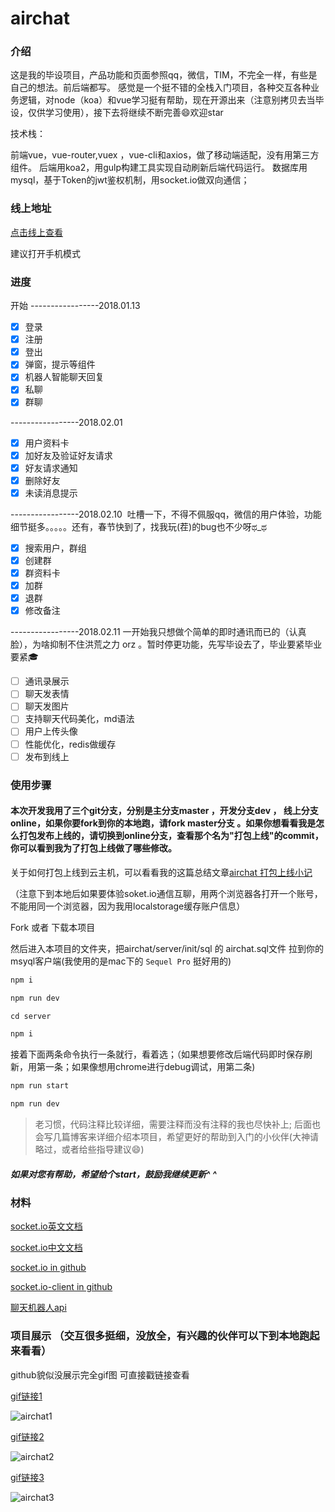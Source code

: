 # airchat

### 介绍

这是我的毕设项目，产品功能和页面参照qq，微信，TIM，不完全一样，有些是自己的想法。前后端都写。
感觉是一个挺不错的全栈入门项目，各种交互各种业务逻辑，对node（koa）和vue学习挺有帮助，现在开源出来（注意别拷贝去当毕设，仅供学习使用），接下去将继续不断完善😄欢迎star

技术栈：

前端vue，vue-router,vuex ，vue-cli和axios，做了移动端适配，没有用第三方组件。
后端用koa2，用gulp构建工具实现自动刷新后端代码运行。
数据库用mysql，基于Token的jwt鉴权机制，用socket.io做双向通信；

### 线上地址

[点击线上查看](http://www.hxvin.com:3000/)

建议打开手机模式

### 进度

开始 -----------------2018.01.13

- [x] 登录
- [x] 注册
- [x] 登出
- [x] 弹窗，提示等组件
- [x] 机器人智能聊天回复
- [x] 私聊
- [x] 群聊

-----------------2018.02.01

- [x] 用户资料卡
- [x] 加好友及验证好友请求
- [x] 好友请求通知
- [x] 删除好友
- [x] 未读消息提示

-----------------2018.02.10  吐槽一下，不得不佩服qq，微信的用户体验，功能细节挺多。。。。。还有，春节快到了，找我玩(茬)的bug也不少呀ಥ_ಥ

- [x] 搜索用户，群组
- [x] 创建群
- [x] 群资料卡
- [x] 加群
- [x] 退群
- [x] 修改备注

-----------------2018.02.11 一开始我只想做个简单的即时通讯而已的（认真脸），为啥抑制不住洪荒之力 orz 。暂时停更功能，先写毕设去了，毕业要紧毕业要紧🎓

- [ ] 通讯录展示
- [ ] 聊天发表情
- [ ] 聊天发图片
- [ ] 支持聊天代码美化，md语法
- [ ] 用户上传头像
- [ ] 性能优化，redis做缓存
- [ ] 发布到线上

### 使用步骤 

#### 本次开发我用了三个git分支，分别是主分支master ，开发分支dev ， 线上分支online，如果你要fork到你的本地跑，请fork master分支 。如果你想看看我是怎么打包发布上线的，请切换到online分支，查看那个名为"打包上线"的commit，你可以看到我为了打包上线做了哪些修改。

关于如何打包上线到云主机，可以看看我的这篇总结文章[airchat 打包上线小记](https://github.com/hxvin/blog/issues/28)

（注意下到本地后如果要体验soket.io通信互聊，用两个浏览器各打开一个账号，不能用同一个浏览器，因为我用localstorage缓存账户信息）

Fork 或者 下载本项目

然后进入本项目的文件夹，把airchat/server/init/sql 的 airchat.sql文件 拉到你的msyql客户端(我使用的是mac下的 `Sequel Pro` 挺好用的)

```js
npm i
```
```js
npm run dev
```
```js
cd server 
```
```js
npm i
```
接着下面两条命令执行一条就行，看着选；（如果想要修改后端代码即时保存刷新，用第一条；如果像想用chrome进行debug调试，用第二条)

```js
npm run start  
```
```js
npm run dev
```

> 老习惯，代码注释比较详细，需要注释而没有注释的我也尽快补上;
后面也会写几篇博客来详细介绍本项目，希望更好的帮助到入门的小伙伴(大神请略过，或者给些指导建议😄)

##### 如果对您有帮助，希望给个start，鼓励我继续更新^ ^

### 材料

[socket.io英文文档](https://socket.io/docs/server-api/)

[socket.io中文文档](https://zhuanlan.zhihu.com/p/29148869)

[socket.io  in github](https://github.com/socketio/socket.io/)

[socket.io-client in github](https://github.com/socketio/socket.io-client)

[聊天机器人api](http://www.tuling123.com/)

### 项目展示 （交互很多挺细，没放全，有兴趣的伙伴可以下到本地跑起来看看）

github貌似没展示完全gif图
可直接戳链接查看

[gif链接1](http://ooytyiziz.bkt.clouddn.com/airchat1.gif)

![airchat1](http://ooytyiziz.bkt.clouddn.com/airchat1.gif)

[gif链接2](http://ooytyiziz.bkt.clouddn.com/airchat2.gif)

![airchat2](http://ooytyiziz.bkt.clouddn.com/airchat2.gif)

[gif链接3](http://ooytyiziz.bkt.clouddn.com/airchat3.gif)

![airchat3](http://ooytyiziz.bkt.clouddn.com/airchat3.gif)


